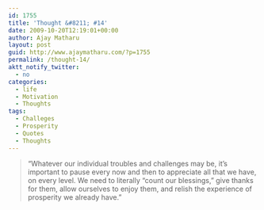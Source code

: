 ```yaml
---
id: 1755
title: 'Thought &#8211; #14'
date: 2009-10-20T12:19:01+00:00
author: Ajay Matharu
layout: post
guid: http://www.ajaymatharu.com/?p=1755
permalink: /thought-14/
aktt_notify_twitter:
  - no
categories:
  - life
  - Motivation
  - Thoughts
tags:
  - Challeges
  - Prosperity
  - Quotes
  - Thoughts
---
```

> <div>
>   &#8220;Whatever our individual troubles and challenges may be, it&#8217;s important to pause every now and then to appreciate all that we have, on every level. We need to literally &#8220;count our blessings,&#8221; give thanks for them, allow ourselves to enjoy them, and relish the experience of prosperity we already have.&#8221;
> </div>